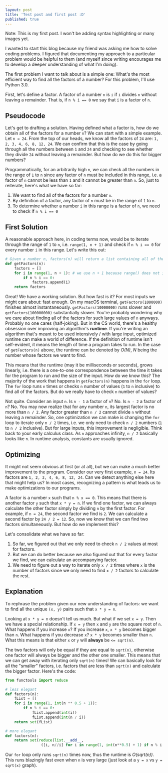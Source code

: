 ```yaml
---
layout: post
title: 'Test post and first post :D'
published: true
---
```


Note: This is my first post. I won't be adding syntax highlighting or many images yet.

I wanted to start this blog because my friend was asking me how to solve coding problems. I figured that documenting my approach to a particular problem would be helpful to them (and myself since writing encourages me to develop a deeper understanding of what I'm doing).

The first problem I want to talk about is a simple one: What's the most efficient way to find all the factors of a number? For this problem, I'll use Python 3.0.

First, let's define a factor. A factor of a number `n` is `i` if `i` divides `n` without leaving a remainder. That is, if `n % i == 0` we say that `i` is a factor of `n`.


## Pseudocode

Let's get to drafting a solution. Having defined what a factor is, how do we obtain all of the factors for a number `n`? We can start with a simple example. Let `n = 24`. From the top of our heads, we know all the factors of `24` are: `1, 2, 3, 4, 6, 8, 12, 24`. We can confirm that this is the case by going through all the numbers between `1` and `24` and checking to see whether they divide `24` without leaving a remainder. But how do we do this for bigger numbers?

Programmatically, for an arbitrarily high `n`, we can check all the numbers in the range of `1` to `n` since any factor of `n` must be included in this range, i.e. a factor of `n` cannot be less than `1` and it cannot be greater than `n`. So, just to reiterate, here's what we have so far:

1. We want to find all of the factors for a number `n`.
2. By definition of a factor, any factor of `n` must be in the range of `1` to `n`.
3. To determine whether a number `i` in this range is a factor of `n`, we need to check if `n % i == 0`

## First Solution

A reasonable approach here, in coding terms now, would be to iterate through the range of `1` to `n`, i.e. `range(1, n + 1)` and check if `n % i == 0` for every number `i` in this range. Let's write this out:

``` python
# Given a number n, factors(n) will return a list containing all of the factors of n
def getFactors(n):
    factors = []
    for i in range(1, n + 1): # we use n + 1 because range() does not include the upper bound
    	if n % i == 0:
        	factors.append(i)
    return factors
```

Great! We have a working solution. But how fast is it? For most inputs we might care about: fast enough. On my macOS terminal, `getFactors(1000000)` finishes almost instantaneously. `getFactors(10000000)` runs slower and `getFactors(100000000)` substantially slower. You're probably wondering why we care about finding all of the factors for such large values of `n` anyways. Probably no one cares (half-joking). But in the CS world, there's a healthy obsession over improving an algorithm's **runtime**. If you're writing an algorithm that's meant to be used intensively / with large input, optimized runtime can make a world of difference. If the definition of runtime isn't self-evident, it means the length of time a program takes to run. In the case of `getFactors(n)` above, the runtime can be denoted by *O(N)*, *N* being the number whose factors we want to find.

This means that the runtime (may it be milliseconds or seconds), grows linearly, i.e. there is a one-to-one correspondence between the time it takes for the program to run and the size of the input. How do we know this? The majority of the work that happens in `getFactors(n)` happens in the `for` loop. The `for` loop runs `n` times or checks `n` number of values (`1` to `n` inclusive) to find all of the factors. But do we really have to check `n` number of values?

Not quite. Consider an input `n`. Is `n - 1` a factor of `n`? No. Is `n - 2` a factor of `n`? No. You may now realize that for any number `n`, its largest factor is no more than `n / 2`. Any factor greater than `n / 2` cannot divide `n` without leaving a remainder. So, one optimization we can make is changing the `for` loop to iterate only `n / 2` times, i.e. we only need to check `n / 2` numbers (`1` to `n / 2` inclusive). But for large inputs, this improvement is negligible. Think back to your early calculus class. As `n` approaches infinity, `n / 2` basically looks like `n`. In runtime analysis, constants are usually ignored.

## Optimizing

It might not seem obvious at first (or at all), but we can make a much better improvement to the program. Consider our very first example, `n = 24`. Its factors are `1, 2, 3, 4, 6, 8, 12, 24`. Can we detect anything else here that might help us? In most cases, recognizing a pattern is what leads us to make optimizations to our programs.

A factor is a number `x` such that `n % x == 0`. This means that there is another factor `y` such that `x * y = n`. If we find one factor, we can always calculate the other factor simply by dividing `n` by the first factor. For example, if `n = 24`, the second factor we find is `2`. We can calculate a second factor by `24 / 2 = 12`. So, now we know that we can find two factors simultaneously. But how do we implement this?

Let's consolidate what we have so far:

1. So far, we figured out that we only need to check `n / 2` values at most for factors.
2. But we can do better because we also figured out that for every factor we find, we can calculate an accompanying factor.
3. We need to figure out a way to iterate only `x / 2` times where `x` is the number of factors since we only need to find `x / 2` factors to calculate the rest.

## Explanation

To rephrase the problem given our new understanding of factors: we want to find all the unique `(x, y)` pairs such that `x * y = n`.

Looking at `x * y = n` doesn't tell us much. But what if we set `x = y`. Then we have a special relationship. If `x = y` then `x` and `y` are the square root of `n`. What happens if you increase `x`? If you increase `x`, `x * y` becomes bigger than `n`. What happens if you decrease `x`? `x * y` becomes smaller than `n`. What this means is that either `x` or `y` will **always** be `<= sqrt(n)`.

The two factors will only be equal if they are equal to `sqrt(n)`, otherwise one factor will always be bigger and the other one smaller. This means that we can get away with iterating only `sqrt(n)` times! We can basically look for all the "smaller" factors, i.e. factors that are less than `sqrt(n)` and calculate the bigger factor. Here's the code:

``` python
from functools import reduce

# less elegant
def factors(n):
    fList = []
    for i in range(1, int(n ** 0.5 + 1)):
    	if n % i == 0:
        	fList.append(int(i))
            fList.append(int(n / i))
    return set(fList)

# more elegant
def factors(n):    
    return set(reduce(list.__add__, 
                ([i, n//i] for i in range(1, int(n**0.5) + 1) if n % i == 0)))
```

Our `for` loop only runs `sqrt(n)` times now, thus the runtime is *O(sqrt(n))*. This runs blazingly fast even when `n` is very large (just look at a `y = x` vs `y = sqrt(x)` graph).
